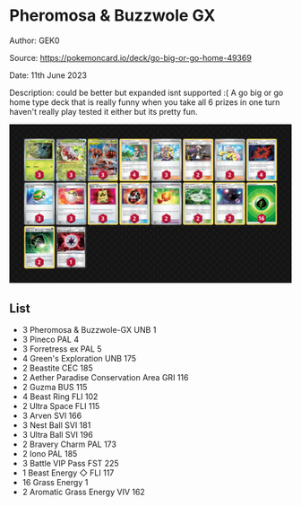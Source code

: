 # Pheromosa & Buzzwole GX

Author: GEK0

Source: <https://pokemoncard.io/deck/go-big-or-go-home-49369>

Date: 11th June 2023

Description: could be better but expanded isnt supported :( A go big or go home type deck that is really funny when you take all 6 prizes in one turn haven't really play tested it either but its pretty fun.

![decklist](../../images/PAL/Pheromosa%20&%20Buzzwole%20GX/1-%20Pheromosa%20&%20Buzzwole%20GX.png)

## List

* 3 Pheromosa & Buzzwole-GX UNB 1
* 3 Pineco PAL 4
* 3 Forretress ex PAL 5
* 4 Green's Exploration UNB 175
* 2 Beastite CEC 185
* 2 Aether Paradise Conservation Area GRI 116
* 2 Guzma BUS 115
* 4 Beast Ring FLI 102
* 2 Ultra Space FLI 115
* 3 Arven SVI 166
* 3 Nest Ball SVI 181
* 3 Ultra Ball SVI 196
* 2 Bravery Charm PAL 173
* 2 Iono PAL 185
* 3 Battle VIP Pass FST 225
* 1 Beast Energy ◇ FLI 117
* 16 Grass Energy 1
* 2 Aromatic Grass Energy VIV 162
